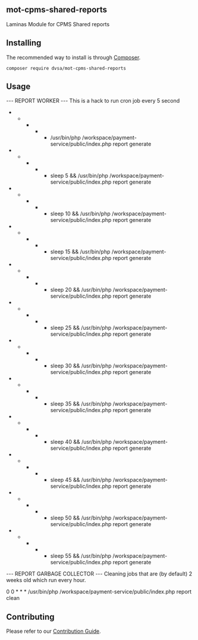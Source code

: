 ## mot-cpms-shared-reports

Laminas Module for CPMS Shared reports

## Installing

The recommended way to install is through [Composer](https://getcomposer.org/).
```
composer require dvsa/mot-cpms-shared-reports
```

## Usage

--- REPORT WORKER ---
This is a hack to run cron job every 5 second

* * * * * /usr/bin/php /workspace/payment-service/public/index.php report generate
* * * * * sleep 5 && /usr/bin/php /workspace/payment-service/public/index.php report generate
* * * * * sleep 10 && /usr/bin/php /workspace/payment-service/public/index.php report generate
* * * * * sleep 15 && /usr/bin/php /workspace/payment-service/public/index.php report generate
* * * * * sleep 20 && /usr/bin/php /workspace/payment-service/public/index.php report generate
* * * * * sleep 25 && /usr/bin/php /workspace/payment-service/public/index.php report generate
* * * * * sleep 30 && /usr/bin/php /workspace/payment-service/public/index.php report generate
* * * * * sleep 35 && /usr/bin/php /workspace/payment-service/public/index.php report generate
* * * * * sleep 40 && /usr/bin/php /workspace/payment-service/public/index.php report generate
* * * * * sleep 45 && /usr/bin/php /workspace/payment-service/public/index.php report generate
* * * * * sleep 50 && /usr/bin/php /workspace/payment-service/public/index.php report generate
* * * * * sleep 55 && /usr/bin/php /workspace/payment-service/public/index.php report generate

--- REPORT GARBAGE COLLECTOR ---
Cleaning jobs that are (by default) 2 weeks old which run every hour.

0 0 * * * /usr/bin/php /workspace/payment-service/public/index.php report clean

## Contributing

Please refer to our [Contribution Guide](/CONTRIBUTING.md).

